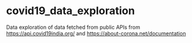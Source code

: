 # covid19_data_exploration

Data exploration of data fetched from public APIs from https://api.covid19india.org/ and https://about-corona.net/documentation
